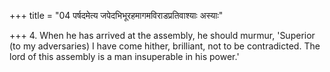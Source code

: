 +++
title = "04 पर्षदमेत्य जपेदभिभूरहमागमविराडप्रतिवाश्याः अस्याः"

+++
4. When he has arrived at the assembly, he should murmur, 'Superior (to my adversaries) I have come hither, brilliant, not to be contradicted. The lord of this assembly is a man insuperable in his power.'
